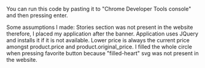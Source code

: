You can run this code by pasting it to "Chrome Developer Tools console" and then pressing enter.

Some assumptions I made:
Stories section was not present in the website therefore, I placed my application after the banner.
Application uses JQuery and installs it if it is not available.
Lower price is always the current price amongst product.price and product.original_price.
I filled the whole circle when pressing favorite button because "filled-heart" svg was not present in the website.
